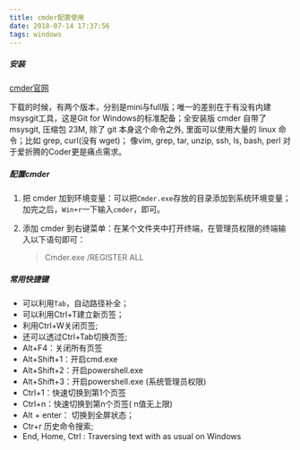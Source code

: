 ```yaml
---
title: cmder配置使用
date: 2018-07-14 17:37:56
tags: windows
---
```


##### 安装

[cmder官网](http://cmder.net/ )

下载的时候，有两个版本，分别是mini与full版；唯一的差别在于有没有内建msysgit工具，这是Git for Windows的标准配备；全安装版 cmder 自带了 msysgit, 压缩包 23M, 除了 git 本身这个命令之外, 里面可以使用大量的 linux 命令；比如 grep, curl(没有 wget)； 像vim, grep, tar, unzip, ssh, ls, bash, perl 对于爱折腾的Coder更是痛点需求。 

<!--more-->

##### 配置cmder

1. 把 cmder 加到环境变量：可以把`Cmder.exe`存放的目录添加到系统环境变量；加完之后，`Win+r`一下输入`cmder`，即可。 

2. 添加 cmder 到右键菜单：在某个文件夹中打开终端，在管理员权限的终端输入以下语句即可： 

   > Cmder.exe /REGISTER ALL

##### 常用快捷键

- 可以利用`Tab`，自动路径补全；
- 可以利用Ctrl+T建立新页签；
- 利用Ctrl+W关闭页签;
- 还可以透过Ctrl+Tab切换页签;
- Alt+F4：关闭所有页签
- Alt+Shift+1：开启cmd.exe
- Alt+Shift+2：开启powershell.exe
- Alt+Shift+3：开启powershell.exe (系统管理员权限)
- Ctrl+1：快速切换到第1个页签
- Ctrl+n：快速切换到第n个页签( n值无上限)
- Alt + enter： 切换到全屏状态；
- Ctr+r 历史命令搜索;
- End, Home, Ctrl : Traversing text with as usual on Windows

